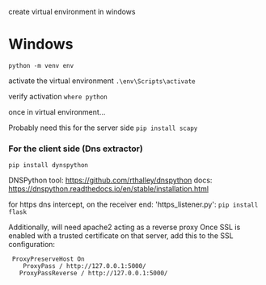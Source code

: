 create virtual environment in windows
# Windows
`python -m venv env`

activate the virtual environment
`.\env\Scripts\activate`

verify activation
`where python`

once in virtual environment...

Probably need this for the server side
```pip install scapy```


### For the client side (Dns extractor)
`pip install dynspython`

DNSPython tool: https://github.com/rthalley/dnspython
docs: https://dnspython.readthedocs.io/en/stable/installation.html


for https dns intercept, on the receiver end: 'https_listener.py':
`pip install flask`

Additionally, will need apache2 acting as a reverse proxy
Once SSL is enabled with a trusted certificate on that server, add this to the SSL configuration:
```
 ProxyPreserveHost On
    ProxyPass / http://127.0.0.1:5000/
   ProxyPassReverse / http://127.0.0.1:5000/
```
